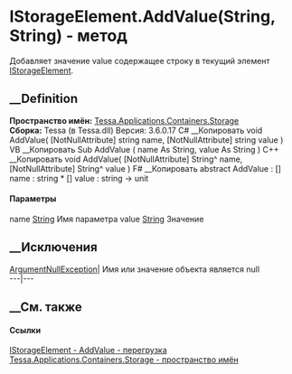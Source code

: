 # IStorageElement.AddValue(String, String) - метод
Добавляет значение value содержащее строку в текущий элемент
[IStorageElement](T_Tessa_Applications_Containers_Storage_IStorageElement.htm).
## __Definition
 **Пространство имён:**
[Tessa.Applications.Containers.Storage](N_Tessa_Applications_Containers_Storage.htm)  
 **Сборка:** Tessa (в Tessa.dll) Версия: 3.6.0.17
C# __Копировать
     void AddValue(
    	[NotNullAttribute] string name,
    	[NotNullAttribute] string value
    )
VB __Копировать
     Sub AddValue ( 
    	<NotNullAttribute> name As String,
    	<NotNullAttribute> value As String
    )
C++ __Копировать
     void AddValue(
    	[NotNullAttribute] String^ name, 
    	[NotNullAttribute] String^ value
    )
F# __Копировать
     abstract AddValue : 
            [<NotNullAttribute>] name : string * 
            [<NotNullAttribute>] value : string -> unit 
#### Параметры
name [String](https://learn.microsoft.com/dotnet/api/system.string)
     Имя параметра 
value [String](https://learn.microsoft.com/dotnet/api/system.string)
     Значение 
## __Исключения
[ArgumentNullException](https://learn.microsoft.com/dotnet/api/system.argumentnullexception)|
Имя или значение объекта является null  
---|---  
## __См. также
#### Ссылки
[IStorageElement -
](T_Tessa_Applications_Containers_Storage_IStorageElement.htm)
[AddValue -
перегрузка](Overload_Tessa_Applications_Containers_Storage_IStorageElement_AddValue.htm)
[Tessa.Applications.Containers.Storage - пространство
имён](N_Tessa_Applications_Containers_Storage.htm)
